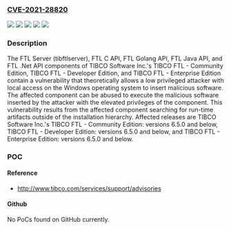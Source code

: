 ### [CVE-2021-28820](https://cve.mitre.org/cgi-bin/cvename.cgi?name=CVE-2021-28820)
![](https://img.shields.io/static/v1?label=Product&message=TIBCO%20FTL%20-%20Community%20Edition&color=blue)
![](https://img.shields.io/static/v1?label=Product&message=TIBCO%20FTL%20-%20Developer%20Edition&color=blue)
![](https://img.shields.io/static/v1?label=Product&message=TIBCO%20FTL%20-%20Enterprise%20Edition&color=blue)
![](https://img.shields.io/static/v1?label=Version&message=unspecified%20&color=brightgreen)
![](https://img.shields.io/static/v1?label=Vulnerability&message=The%20impact%20of%20this%20vulnerability%20includes%20the%20possibility%20of%20an%20attacker%20gaining%20full%20access%20to%20the%20Windows%20operating%20system%20at%20the%20privilege%20level%20of%20the%20affected%20component.&color=brightgreen)

### Description

The FTL Server (tibftlserver), FTL C API, FTL Golang API, FTL Java API, and FTL .Net API components of TIBCO Software Inc.'s TIBCO FTL - Community Edition, TIBCO FTL - Developer Edition, and TIBCO FTL - Enterprise Edition contain a vulnerability that theoretically allows a low privileged attacker with local access on the Windows operating system to insert malicious software. The affected component can be abused to execute the malicious software inserted by the attacker with the elevated privileges of the component. This vulnerability results from the affected component searching for run-time artifacts outside of the installation hierarchy. Affected releases are TIBCO Software Inc.'s TIBCO FTL - Community Edition: versions 6.5.0 and below, TIBCO FTL - Developer Edition: versions 6.5.0 and below, and TIBCO FTL - Enterprise Edition: versions 6.5.0 and below.

### POC

#### Reference
- http://www.tibco.com/services/support/advisories

#### Github
No PoCs found on GitHub currently.

